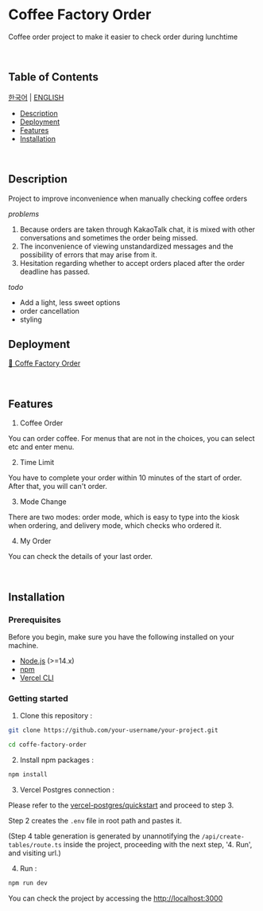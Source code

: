 # Coffee Factory Order

Coffee order project to make it easier to check order during lunchtime

<br />

## Table of Contents

[한국어](README.md) | [ENGLISH](README.en.md)

- [Description](#Description)
- [Deployment](#Deployment)
- [Features](#Features)
- [Installation](#Installation)

<br />

## Description

Project to improve inconvenience when manually checking coffee orders

_problems_

1. Because orders are taken through KakaoTalk chat, it is mixed with other conversations and sometimes the order being missed.
2. The inconvenience of viewing unstandardized messages and the possibility of errors that may arise from it.
3. Hesitation regarding whether to accept orders placed after the order deadline has passed.

_todo_

- Add a light, less sweet options
- order cancellation
- styling

## Deployment

[📌 Coffe Factory Order](https://coffee-factory-order.vercel.app/)

<br />

## Features

1. Coffee Order

You can order coffee. For menus that are not in the choices, you can select etc and enter menu.

2. Time Limit

You have to complete your order within 10 minutes of the start of order. After that, you will can't order.

3. Mode Change

There are two modes: order mode, which is easy to type into the kiosk when ordering, and delivery mode, which checks who ordered it.

4. My Order

You can check the details of your last order.

<br />

## Installation

### Prerequisites

Before you begin, make sure you have the following installed on your machine.

- [Node.js](https://nodejs.org/) (>=14.x)
- [npm](https://www.npmjs.com/)
- [Vercel CLI](https://vercel.com/download)

### Getting started

1. Clone this repository :

```bash
git clone https://github.com/your-username/your-project.git

cd coffe-factory-order
```

2. Install npm packages :

```bash
npm install
```

3. Vercel Postgres connection :

Please refer to the [vercel-postgres/quickstart](https://vercel.com/docs/storage/vercel-postgres/quickstart) and proceed to step 3.

Step 2 creates the `.env` file in root path and pastes it.

(Step 4 table generation is generated by unannotifying the `/api/create-tables/route.ts` inside the project, proceeding with the next step, '4. Run', and visiting url.)

4. Run :

```bash
npm run dev
```

You can check the project by accessing the [http://localhost:3000](http://localhost:3000)
